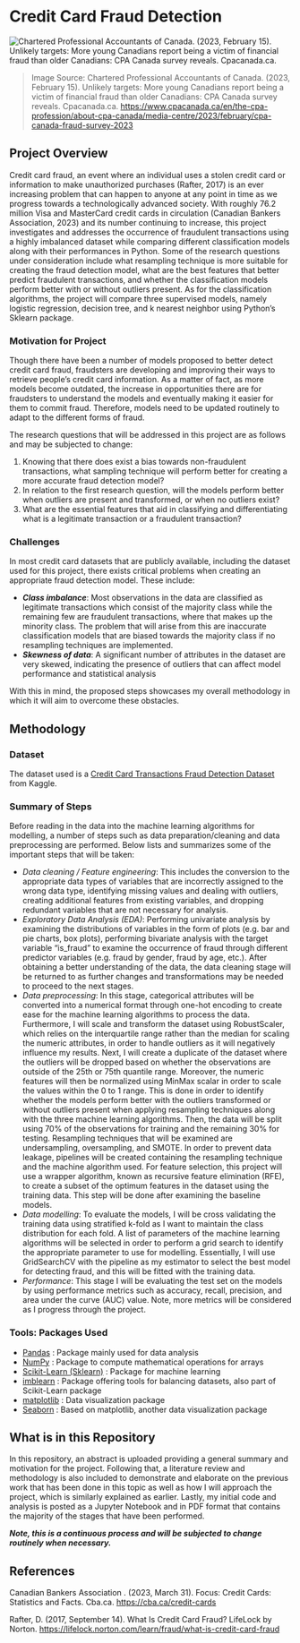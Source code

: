 # Credit Card Fraud Detection

![Chartered Professional Accountants of Canada. (2023, February 15). Unlikely targets: More young Canadians report being a victim of financial fraud than older Canadians: CPA Canada survey reveals. Cpacanada.ca.](https://www.cpacanada.ca/-/media/site/operational/mr-media-releases/images/2023-02-15-mr.jpg)
> Image Source: Chartered Professional Accountants of Canada. (2023, February 15). Unlikely targets: More young Canadians report being a victim of financial fraud than older Canadians: CPA Canada survey reveals. Cpacanada.ca. https://www.cpacanada.ca/en/the-cpa-profession/about-cpa-canada/media-centre/2023/february/cpa-canada-fraud-survey-2023 

## Project Overview

Credit card fraud, an event where an individual uses a stolen credit card or information to make unauthorized purchases (Rafter, 2017) is an ever increasing problem that can happen to anyone at any point in time as we progress towards a technologically advanced society. With roughly 76.2 million Visa and MasterCard credit cards in circulation (Canadian Bankers Association, 2023) and its number continuing to increase, this project investigates and addresses the occurrence of fraudulent transactions using a highly imbalanced dataset while comparing different classification models along with their performances in Python. Some of the research questions under consideration include what resampling technique is more suitable for creating the fraud detection model, what are the best features that better predict fraudulent transactions, and whether the classification models perform better with or without outliers present. As for the classification algorithms, the project will compare three supervised models, namely logistic regression, decision tree, and k nearest neighbor using Python’s Sklearn package.

### Motivation for Project

Though there have been a number of models proposed to better detect credit card fraud, fraudsters are developing and improving their ways to retrieve people’s credit card information. As a matter of fact, as more models become outdated, the increase in opportunities there are for fraudsters to understand the models and eventually making it easier for them to commit fraud. Therefore, models need to be updated routinely to adapt to the different forms of fraud. 

The research questions that will be addressed in this project are as follows and may be subjected to change: 

  1. Knowing that there does exist a bias towards non-fraudulent transactions, what sampling technique will perform better for creating a more accurate fraud detection model? 
  2. In relation to the first research question, will the models perform better when outliers are present and transformed, or when no outliers exist?
  3. What are the essential features that aid in classifying and differentiating what is a legitimate transaction or a fraudulent transaction?

### Challenges
In most credit card datasets that are publicly available, including the dataset used for this project, there exists critical problems when creating an appropriate fraud detection model. These include: 
  - **_Class imbalance_**: Most observations in the data are classified as legitimate transactions which consist of the majority class while the remaining few are fraudulent transactions, where that makes up the minority class. The problem that will arise from this are inaccurate classification models that are biased towards the majority class if no resampling techniques are implemented.
  - **_Skewness of data_**: A significant number of attributes in the dataset are very skewed, indicating the presence of outliers that can affect model performance and statistical analysis 
  
With this in mind, the proposed steps showcases my overall methodology in which it will aim to overcome these obstacles. 

## Methodology 
### Dataset 
The dataset used is a [Credit Card Transactions Fraud Detection Dataset](https://www.kaggle.com/datasets/kartik2112/fraud-detection) from Kaggle.


### Summary of Steps 
Before reading in the data into the machine learning algorithms for modelling, a number of steps such as data preparation/cleaning and data preprocessing are performed. Below lists and summarizes some of the important steps that will be taken:  
  - _Data cleaning / Feature engineering_: This includes the conversion to the appropriate data types of variables that are incorrectly assigned to the wrong data type, identifying missing values and dealing with outliers, creating additional features from existing variables, and dropping redundant variables that are not necessary for analysis.
  - _Exploratory Data Analysis (EDA)_: Performing univariate analysis by examining the distributions of variables in the form of plots (e.g. bar and pie charts, box plots), performing bivariate analysis with the target variable “is_fraud” to examine the occurrence of fraud through different predictor variables (e.g. fraud by gender, fraud by age, etc.). After obtaining a better understanding of the data, the data cleaning stage will be returned to as further changes and transformations may be needed to proceed to the next stages.
  - _Data preprocessing_: In this stage, categorical attributes will be converted into a numerical format through one-hot encoding to create ease for the machine learning algorithms to process the data. Furthermore, I will scale and transform the dataset using RobustScaler, which relies on the interquartile range rather than the median for scaling the numeric attributes, in order to handle outliers as it will negatively influence my results. Next, I will create a duplicate of the dataset where the outliers will be dropped based on whether the observations are outside of the 25th or 75th quantile range. Moreover, the numeric features will then be normalized using MinMax scalar in order to scale the values within the 0 to 1 range. This is done in order to identify whether the models perform better with the outliers transformed or without outliers present when applying resampling techniques along with the three machine learning algorithms. Then, the data will be split using 70% of the observations for training and the remaining 30% for testing. Resampling techniques that will be examined are undersampling, oversampling, and SMOTE. In order to prevent data leakage, pipelines will be created containing the resampling technique and the machine algorithm used. For feature selection, this project will use a wrapper algorithm, known as recursive feature elimination (RFE), to create a subset of the optimum features in the dataset using the training data. This step will be done after examining the baseline models.
  - _Data modelling_: To evaluate the models, I will be cross validating the training data using stratified k-fold as I want to maintain the class distribution for each fold. A list of parameters of the machine learning algorithms will be selected in order to perform a grid search to identify the appropriate parameter to use for modelling. Essentially, I will use GridSearchCV with the pipeline as my estimator to select the best model for detecting fraud, and this will be fitted with the training data.
  - _Performance_: This stage I will be evaluating the test set on the models by using performance metrics such as accuracy, recall, precision, and area under the curve (AUC) value. Note, more metrics will be considered as I progress through the project.

### Tools: Packages Used 
- [Pandas](https://pandas.pydata.org/about/index.html) : Package mainly used for data analysis
- [NumPy](https://numpy.org/doc/stable/user/whatisnumpy.html) : Package to compute mathematical operations for arrays
- [Scikit-Learn (Sklearn)](https://scikit-learn.org/stable/) : Package for machine learning
- [imblearn](https://imbalanced-learn.org/stable/) : Package offering tools for balancing datasets, also part of Scikit-Learn package
- [matplotlib](https://matplotlib.org/) : Data visualization package
- [Seaborn](https://seaborn.pydata.org/#:~:text=Seaborn%20is%20a%20Python%20data,attractive%20and%20informative%20statistical%20graphics.) : Based on matplotlib, another data visualization package

## What is in this Repository 
In this repository, an abstract is uploaded providing a general summary and motivation for the project. Following that, a literature review and methodology is also included to demonstrate and elaborate on the previous work that has been done in this topic as well as how I will approach the project, which is similarly explained as earlier. Lastly, my initial code and analysis is posted as a Jupyter Notebook and in PDF format that contains the majority of the stages that have been performed. 

***Note, this is a continuous process and will be subjected to change routinely when necessary.***


## References

Canadian Bankers Association . (2023, March 31). Focus: Credit Cards: Statistics and Facts. Cba.ca. https://cba.ca/credit-cards

Rafter, D. (2017, September 14). What Is Credit Card Fraud? LifeLock by Norton. https://lifelock.norton.com/learn/fraud/what-is-credit-card-fraud 

